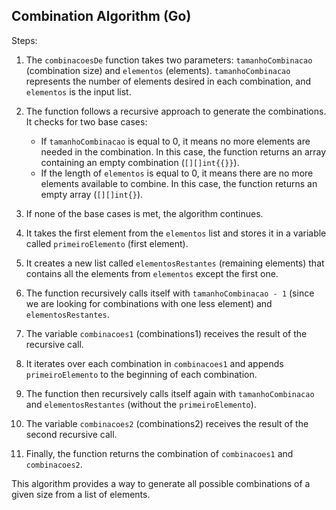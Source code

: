 ## Combination Algorithm (Go)

Steps:

1. The `combinacoesDe` function takes two parameters: `tamanhoCombinacao` (combination size) and `elementos` (elements). `tamanhoCombinacao` represents the number of elements desired in each combination, and `elementos` is the input list.

2. The function follows a recursive approach to generate the combinations. It checks for two base cases:
   - If `tamanhoCombinacao` is equal to 0, it means no more elements are needed in the combination. In this case, the function returns an array containing an empty combination (`[][]int{{}}`).
   - If the length of `elementos` is equal to 0, it means there are no more elements available to combine. In this case, the function returns an empty array (`[][]int{}`).

3. If none of the base cases is met, the algorithm continues.

4. It takes the first element from the `elementos` list and stores it in a variable called `primeiroElemento` (first element).

5. It creates a new list called `elementosRestantes` (remaining elements) that contains all the elements from `elementos` except the first one.

6. The function recursively calls itself with `tamanhoCombinacao - 1` (since we are looking for combinations with one less element) and `elementosRestantes`.

7. The variable `combinacoes1` (combinations1) receives the result of the recursive call.

8. It iterates over each combination in `combinacoes1` and appends `primeiroElemento` to the beginning of each combination.

9. The function then recursively calls itself again with `tamanhoCombinacao` and `elementosRestantes` (without the `primeiroElemento`).

10. The variable `combinacoes2` (combinations2) receives the result of the second recursive call.

11. Finally, the function returns the combination of `combinacoes1` and `combinacoes2`.

This algorithm provides a way to generate all possible combinations of a given size from a list of elements.
